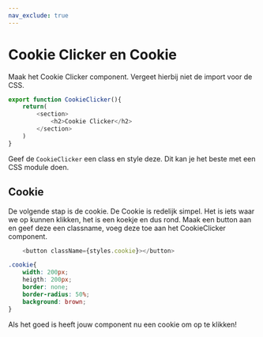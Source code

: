 ```yaml
---
nav_exclude: true
---
```

# Cookie Clicker en Cookie

Maak het Cookie Clicker component. Vergeet hierbij niet de import voor de CSS.

```js
export function CookieClicker(){
    return(
        <section>
            <h2>Cookie Clicker</h2>
        </section>
    )
}
```

Geef de `CookieClicker` een class en style deze. Dit kan je het beste met een CSS module doen.


## Cookie
De volgende stap is de cookie. De Cookie is redelijk simpel. Het is iets waar we op kunnen klikken, het is een koekje en dus rond.
Maak een button aan en geef deze een classname, voeg deze toe aan het CookieClicker component.

```js
    <button className={styles.cookie}></button>
```

```css
.cookie{
    width: 200px;
    heigth: 200px;
    border: none;
    border-radius: 50%;
    background: brown;
}
```
Als het goed is heeft jouw component nu een cookie om op te klikken!